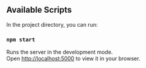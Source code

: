 ## Available Scripts

In the project directory, you can run:

### `npm start`

Runs the server in the development mode.\
Open [http://localhost:5000](http://localhost:5000) to view it in your browser.
